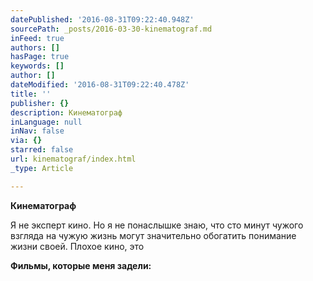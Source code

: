 ```yaml
---
datePublished: '2016-08-31T09:22:40.948Z'
sourcePath: _posts/2016-03-30-kinematograf.md
inFeed: true
authors: []
hasPage: true
keywords: []
author: []
dateModified: '2016-08-31T09:22:40.478Z'
title: ''
publisher: {}
description: Кинематограф
inLanguage: null
inNav: false
via: {}
starred: false
url: kinematograf/index.html
_type: Article

---
```

**Кинематограф**

Я не эксперт кино. Но я не понаслышке знаю, что сто минут чужого взгляда на чужую жизнь могут значительно обогатить понимание жизни своей. Плохое кино, это

**Фильмы, которые меня задели:**